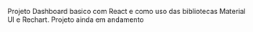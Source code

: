 Projeto Dashboard basico com React e como uso das bibliotecas Material UI e Rechart.
Projeto ainda em andamento 